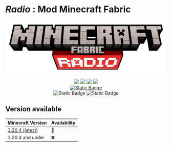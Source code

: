 # *Radio* : Mod Minecraft Fabric
![image](https://raw.githubusercontent.com/papillonlut/Radio/Introducing/radio-title.png)

<div align="center">
  <a href="https://discord.gg/bV94hGznzB"><img src="https://img.shields.io/discord/1209883472710205540?logo=discord&logoColor=white&color=blue&link=https%3A%2F%2Fdiscord.gg%2FvSWbYSSK"></a>
  <a href="#"><img src="https://img.shields.io/github/followers/papillonlut?label=Followers&style=flat&link=%23"/></a>
  <a href="#"><img src="https://img.shields.io/github/stars/papillonlut/NaviBus?style=flat&label=%E2%AD%90%20Stars&color=yellow&link=%23"/></a>
  <a href="#"><img src="https://img.shields.io/badge/Made_with-%F0%9F%92%96-black?labelColor=%23ff007f&link=%23"/></a>
</div>
<div align="center">
  <a href="https://www.buymeacoffee.com/papillonlut"><img alt="Static Badge" src="https://img.shields.io/badge/Buy%20Me%20A%20Coffee-yellow?style=for-the-badge&logo=buymeacoffee&logoColor=white"></a>
</div>
<div align="center">
  <img alt="Static Badge" src="https://img.shields.io/badge/Java-red?style=for-the-badge&logo=coffeescript">
  <img alt="Static Badge" src="https://img.shields.io/badge/JSON-grey?style=for-the-badge&logo=json">
</div>

## Version available

Minecraft Version | Availability
--- | ---
[1.20.4 (latest)](https://github.com/papillonlut/Radio/tree/1.20.4) | 🚧
1.20.4 and under | ❌
